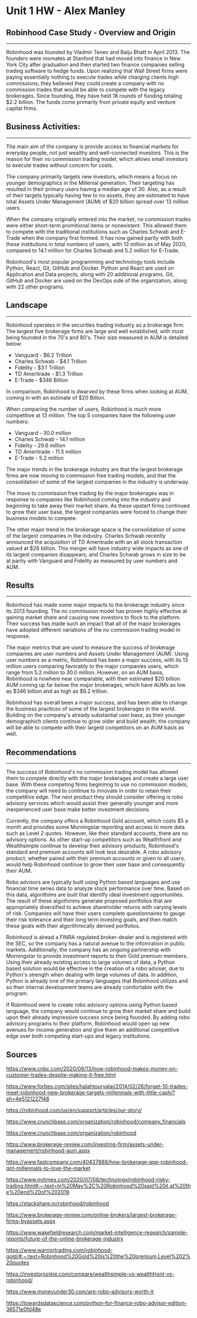 # Unit 1 HW - Alex Manley


## Robinhood Case Study - Overview and Origin
---
Robinhood was founded by Vladmir Tenev and Baiju Bhatt in April 2013. The founders were roomates at Stanford that had moved into finance in New York City after graduation and then started two finance companies selling trading software to hedge funds.  Upon realizing that Wall Street firms were paying essentially nothing to execute trades while charging clients high commissions, they believed they could create a company with no commission trades that would be able to compete with the legacy brokerages. Since founding, they have held 18 rounds of funding totaling $2.2 billion. The funds come primarily from private equity and venture capital firms.


## Business Activities:
---
The main aim of the company is provide access to financial markets for everyday people, not just wealthy and well-connected investors.  This is the reason for their no commission trading model, which allows small investors to execute trades without concern for costs.

The company primarily targets new investors, which means a focus on younger demographics in the Millenial generation.  Their targeting has resulted in their primary users having a median age of 30.  Also, as a result of their targets typically having few to no assets, they are estimated to have total Assets Under Management (AUM) of $20 billion spread over 13 million users.

When the company originally entered into the market, no commission trades were either short-term promitional items or nonexistent.  This allowed them to compete with the traditional institutions such as Charles Schwab and E-Trade when the company first formed. It has now gained parity with both these institutions in total numbers of users, with 13 million as of May 2020, compared to 14.1 million for Charles Schwab and 5.2 million for E-Trade.

Robinhood's most popular programming and technology tools include Python, React, Git, GitHub and Docker. Python and React are used on Application and Data projects, along with 20 additional programs.  Git, GitHub and Docker are used on the DevOps side of the organization, along with 22 other programs.


## Landscape
---
Robinhood operates in the securities trading industry as a brokerage firm.  The largest five brokerage firms are large and well established, with most being founded in the 70's and 80's. Their size measured in AUM is detailed below: 
* Vanguard - $6.2 Trillion 
* Charles Schwab - $4.1 Trillion 
* Fidelity - $3.1 Trillion
* TD Ameritrade - $1.3 Trillion
* E-Trade - $346 Billion 

In comparison, Robinhood is dwarved by these firms when looking at AUM, coming in with an estimate of $20 Billion. 

When comparing the number of users, Robinhood is much more competitive at 13 million.  The top 5 companies have the following user numbers:
* Vanguard - 30.0 million 
* Charles Schwab - 14.1 million 
* Fidelity - 29.6 million
* TD Ameritrade - 11.5 million
* E-Trade - 5.2 million 

The major trends in the brokerage industry are that the largest brokerage firms are now moving to commission free trading models, and that the consolidation of some of the largest companies in the industry is underway. 

The move to commission free trading by the major brokerages was in response to companies like Robinhood coming into the industry and beginning to take away their market share. As these upstart firms continued to grow their user base, the largest companies were forced to change their business models to compete.

The other major trend in the brokerage space is the consolidation of some of the largest companies in the industry. Charles Schwab recently announced the acquisition of TD Ameritrade with an all stock transaction valued at $26 billion.  This merger will have industry wide impacts as one of its largest companies disappears, and Charles Schwab grows in size to be at parity with Vanguard and Fidelity as measured by user numbers and AUM.


## Results
---
Robinhood has made some major impacts to the brokerage industry since its 2013 founding.  The no commission model has proven highly effective at gaining market share and causing new investors to flock to the platform.  Their success has made such an impact that all of the major brokerages have adopted different variations of the no commission trading model in response.  

The major metrics that are used to measure the success of brokerage companies are user numbers and Assets Under Management (AUM). Using user numbers as a metric, Robinhood has been a major success, with its 13 million users comparing favorably to the major companies users, which range from 5.2 million to 30.0 million.  However, on an AUM basis, Robinhood is nowhere near comparable, with their estimated $20 billion AUM coming up far below the major brokerages, which have AUMs as low as $346 billion and as high as $6.2 trillion.

Robinhood has overall been a major success, and has been able to change the business practices of some of the largest brokerages in the world. Building on the company's already substantial user base, as their younger demographich clients continue to grow older and build wealth, the company will be able to compete with their largest competitors on an AUM basis as well. 


## Recommendations
---
The success of Robinhood's no commission trading model has allowed them to compete directly with the major brokerages and create a large user base.  With these competing firms begininng to use no commission models, the company will need to continue to innovate in order to retain their competitive edge.  The next product they should consider offering is robo advisory services which would assist their generally younger and more inexperienced user base make better investment decisions.

Currently, the company offers a Robinhood Gold account, which costs $5 a month and provides some Morningstar reporting and access to more data such as Level 2 quotes. However, like their standard accounts, there are no advisory options. As other start-up competitors such as Wealthfront and Wealthsimple continue to develop their advisory products, Robinhood's standard and premium accounts will look less desirable. A robo advisory product, whether paired with their premium accounts or given to all users, would help Robinhood continue to grow their user base and consequently their AUM.

Robo advisors are typically built using Python based languages and use financial time series data to analyze stock performance over time. Based on this data, algorithims are built that identify ideal investment opportunities. The result of these algothirims generate proposed portfolios that are appropriately diversified to achieve shareholder returns with varying levels of risk.  Companies will have their users complete questionnaires to gauge their risk tolerance and their long term investing goals, and then match these goals with their algorithmically derived portfolios.

Robinhood is alread a FINRA regulated broker-dealer and is registered with the SEC, so the company has a natural avenue to the infomration in public markets.  Additionally, the company has an ongoing partnership with Morningstar to provide investment reports to their Gold premium members.  Using their already existing access to large volumes of data, a Python based solution would be effective in the creation of a robo adviser, due to Python's strength when dealing with large volumes of data. In addition, Python is already one of the primary languages that Robinhood utilizes and so their internal development teams are already comfortable with the program.  

If Robinhood were to create robo advisory options using Python based language, the company would continue to grow their market share and build upon their already impressive success since being founded. By adding robo advisory programs to their platform, Robinhood would open up new avenues for income generation and give them an additional competitive edge over both competing start-ups and legacy institutions.


## Sources

https://www.cnbc.com/2020/08/13/how-robinhood-makes-money-on-customer-trades-despite-making-it-free.html

https://www.forbes.com/sites/halahtouryalai/2014/02/26/forget-10-trades-meet-robinhood-new-brokerage-targets-millennials-with-little-cash/?sh=4e5121227f48

https://robinhood.com/us/en/support/articles/our-story/

https://www.crunchbase.com/organization/robinhood/company_financials

https://www.crunchbase.com/organization/robinhood

https://www.brokerage-review.com/investing-firm/assets-under-management/robinhood-aum.aspx

https://www.fastcompany.com/40437888/how-brokerage-app-robinhood-got-millennials-to-love-the-market

https://www.nytimes.com/2020/07/08/technology/robinhood-risky-trading.html#:~:text=In%20May%2C%20Robinhood%20said%20it,at%20the%20end%20of%202019.

https://stackshare.io/robinhood/robinhood

https://www.brokerage-review.com/online-brokers/largest-brokerage-firms-byassets.aspx

https://www.wakefieldresearch.com/market-intelligence-research/sample-reports/future-of-the-online-brokerage-industry

https://www.warriortrading.com/robinhood-gold/#:~:text=Robinhood%20Gold%20is%20the%20premium,Level%202%20quotes

https://investorjunkie.com/compare/wealthsimple-vs-wealthfront-vs-robinhood/

https://www.moneyunder30.com/are-robo-advisors-worth-it

https://towardsdatascience.com/python-for-finance-robo-advisor-edition-36571e0fd48e

